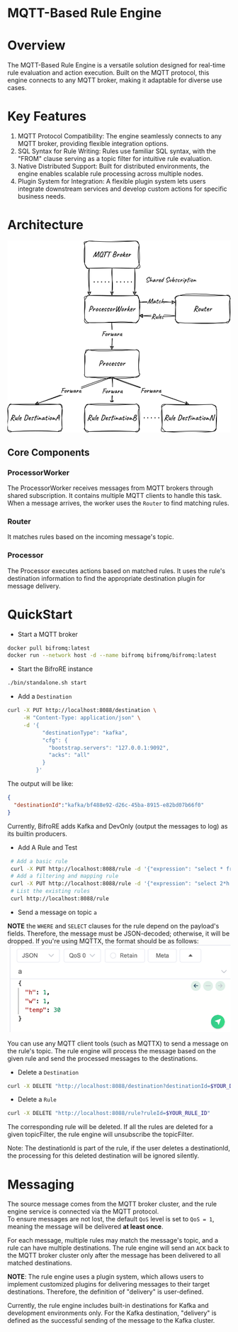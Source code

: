 # MQTT-Based Rule Engine

# Overview

The MQTT-Based Rule Engine is a versatile solution designed for real-time rule evaluation and action execution. Built on the MQTT protocol, this engine connects to any MQTT broker, making it adaptable for diverse use cases.

# Key Features

1. MQTT Protocol Compatibility: The engine seamlessly connects to any MQTT broker, providing flexible integration options.
2. SQL Syntax for Rule Writing: Rules use familiar SQL syntax, with the "FROM" clause serving as a topic filter for intuitive rule evaluation.
3. Native Distributed Support: Built for distributed environments, the engine enables scalable rule processing across multiple nodes.
4. Plugin System for Integration: A flexible plugin system lets users integrate downstream services and develop custom actions for specific business needs.

# Architecture

![rule-engine.svg](docs/figures/rule-engine.svg)

## Core Components

### ProcessorWorker

The ProcessorWorker receives messages from MQTT brokers through shared subscription. It contains multiple MQTT clients to handle this task. When a message arrives, the worker uses the `Router` to find matching rules.

### Router

It matches rules based on the incoming message's topic.

### Processor

The Processor executes actions based on matched rules. It uses the rule's destination information to find the appropriate destination plugin for message delivery.

# QuickStart

- Start a MQTT broker

```bash
docker pull bifromq:latest
docker run --network host -d --name bifromq bifromq/bifromq:latest
```

- Start the BifroRE instance

```bash
./bin/standalone.sh start
```

- Add a `Destination`
```bash
curl -X PUT http://localhost:8088/destination \
     -H "Content-Type: application/json" \
     -d '{
           "destinationType": "kafka",
           "cfg": {
             "bootstrap.servers": "127.0.0.1:9092",
             "acks": "all"
           }
         }'
```
The output will be like:
```json
{
  "destinationId":"kafka/bf488e92-d26c-45ba-8915-e82bd07b66f0"
}
```
Currently, BifroRE adds Kafka and DevOnly (output the messages to log) as its builtin producers.

- Add A Rule and Test

```bash
 # Add a basic rule
 curl -X PUT http://localhost:8088/rule -d '{"expression": "select * from a", "destinations": ["kafka/bf488e92-d26c-45ba-8915-e82bd07b66f0"]}'
 # Add a filtering and mapping rule
 curl -X PUT http://localhost:8088/rule -d '{"expression": "select 2*h as new_height, 2*w as new_width from \"a/b/c\" where temp > 25", "destinations": ["kafka/bf488e92-d26c-45ba-8915-e82bd07b66f0"]}'
 # List the existing rules
 curl http://localhost:8088/rule
```

- Send a message on topic `a`

**NOTE** the `WHERE` and `SELECT` clauses for the rule depend on the payload's fields. Therefore, the message must be 
JSON-decoded; otherwise, it will be dropped. If you're using MQTTX, the format should be as follows:
![payload_format](docs/figures/payload_format.png)

You can use any MQTT client tools (such as MQTTX) to send a message on the rule's topic. The rule engine will process 
the message based on the given rule and send the processed messages to the destinations.

- Delete a `Destination`
```bash
curl -X DELETE "http://localhost:8088/destination?destinationId=$YOUR_DESTINATION_ID
```

- Delete a `Rule`
```bash
curl -X DELETE "http://localhost:8088/rule?ruleId=$YOUR_RULE_ID"
```
The corresponding rule will be deleted. If all the rules are deleted for a given topicFilter, the rule engine will 
unsubscribe the topicFilter.

Note: The destinationId is part of the rule, if the user deletes a destinationId, the processing for this deleted 
destination will be ignored silently.

# Messaging

The source message comes from the MQTT broker cluster, and the rule engine service is connected via the MQTT protocol.  
To ensure messages are not lost, the default `QoS` level is set to `QoS = 1`, meaning the message will be delivered **at least once**.

For each message, multiple rules may match the message's topic, and a rule can have multiple destinations. The rule 
engine will send an `ACK` back to the MQTT broker cluster only after the message has been delivered to all matched destinations.

**NOTE**: The rule engine uses a plugin system, which allows users to implement customized plugins for delivering 
messages to their target destinations. Therefore, the definition of "delivery" is user-defined.

Currently, the rule engine includes built-in destinations for Kafka and development environments only. For the Kafka 
destination, "delivery" is defined as the successful sending of the message to the Kafka cluster.